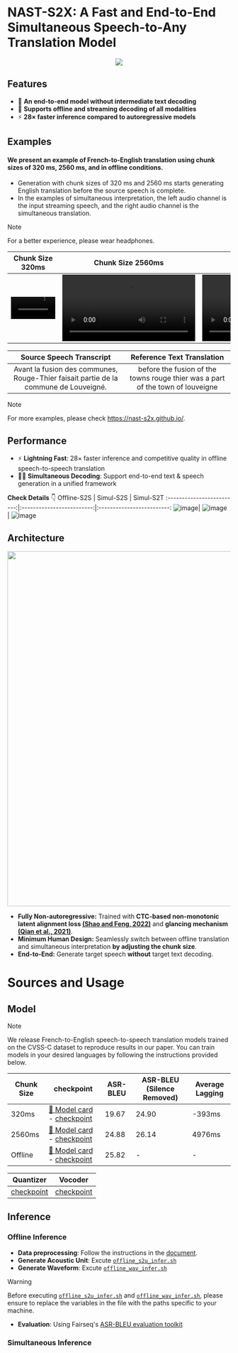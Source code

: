 # NAST-S2X: A Fast and End-to-End Simultaneous Speech-to-Any Translation Model
<p align="center">
<img src="https://github.com/ictnlp/NAST-S2x/assets/43530347/02d6dea6-5887-459e-9938-bc510b6c850c"/>  
</p>

## Features
* 🤖 **An end-to-end model without intermediate text decoding**
* 💪 **Supports offline and streaming decoding of all modalities**
* ⚡️ **28× faster inference compared to autoregressive models**

## Examples
#### We present an example of French-to-English translation using chunk sizes of 320 ms, 2560 ms, and in offline conditions.
* Generation with chunk sizes of 320 ms and 2560 ms starts generating English translation before the source speech is complete.
* In the examples of simultaneous interpretation, the left audio channel is the input streaming speech, and the right audio channel is the simultaneous translation.
> [!NOTE]
> For a better experience, please wear headphones.
  
Chunk Size 320ms            |  Chunk Size 2560ms |  Offline
:-------------------------:|:-------------------------: |:-------------------------:
<video src="https://github.com/ictnlp/NAST-S2x/assets/43530347/52f2d5c4-43ad-49cb-844f-09575ef048e0" width="100"></video>  |  <video src="https://github.com/ictnlp/NAST-S2x/assets/43530347/56475dee-1649-40d9-9cb6-9fe033f6bb32"></video> | <video src="https://github.com/ictnlp/NAST-S2x/assets/43530347/b6fb1d09-b418-45f0-84e9-e6ed3a2cea48"></video>

Source Speech Transcript            |  Reference Text Translation
:-------------------------:|:-------------------------:
Avant la fusion des communes, Rouge-Thier faisait partie de la commune de Louveigné.| before the fusion of the towns rouge thier was a part of the town of louveigne

> [!NOTE]
> For more examples, please check https://nast-s2x.github.io/.

## Performance

* ⚡️ **Lightning Fast**: 28× faster inference and competitive quality in offline speech-to-speech translation
* 👩‍💼 **Simultaneous Decoding**: Support end-to-end text & speech generation in a unified framework
 
  
**Check Details** 👇
  Offline-S2S          |  Simul-S2S   |  Simul-S2T
:-------------------------:|:-------------------------:|:-------------------------:
![image](https://github.com/ictnlp/NAST-S2x/assets/43530347/abf6931f-c6be-4870-8f58-3a338e3b2b5c)| ![image](https://github.com/ictnlp/NAST-S2x/assets/43530347/631ecc44-748a-4ac9-bd1a-2d8563336a1c) | ![image](https://github.com/ictnlp/NAST-S2x/assets/43530347/adcbaedf-7740-405e-a139-2ab2fec63481)



## Architecture
<p align="center">
<img src="https://github.com/ictnlp/NAST-S2x/assets/43530347/404cdd56-a9d9-4c10-96aa-64f0c7605248" width="800" />  
</p>

* **Fully Non-autoregressive:** Trained with **CTC-based non-monotonic latent alignment loss [(Shao and Feng, 2022)](https://arxiv.org/abs/2210.03953)** and **glancing mechanism [(Qian et al., 2021)](https://arxiv.org/abs/2008.07905)**.
* **Minimum Human Design:** Seamlessly switch between offline translation and simultaneous interpretation **by adjusting the chunk size**.
* **End-to-End:** Generate target speech **without** target text decoding.

# Sources and Usage
## Model
> [!NOTE]
> We release French-to-English speech-to-speech translation models trained on the CVSS-C dataset to reproduce results in our paper. You can train models in your desired languages by following the instructions provided below.

| Chunk Size | checkpoint | ASR-BLEU | ASR-BLEU (Silence Removed) | Average Lagging                                                                             |
| ----------------------- | ------- | ------------------------------------------------------------------------------------------------------------------------------------------------------------------------------ | ----------------------------------------------------------------------------------- |---------------------------------------------------------------- |
| 320ms    | [🤗 Model card](https://huggingface.co/ictnlp) - [checkpoint](https://huggingface.co/ictnlp) | 19.67 |  24.90 | -393ms  |
| 2560ms    | [🤗 Model card](https://huggingface.co/ictnlp) - [checkpoint](https://huggingface.co/ictnlp) | 24.88 | 26.14 |  4976ms  |
| Offline    | [🤗 Model card](https://huggingface.co/ictnlp) - [checkpoint](https://huggingface.co/ictnlp) | 25.82 | -  | -   |

| Quantizer | Vocoder |
| --- | --- |
|[checkpoint](https://huggingface.co/ictnlp) | [checkpoint](https://huggingface.co/ictnlp)|

## Inference
### Offline Inference
* **Data preprocessing**: Follow the instructions in the [document](https://github.com/ictnlp/NAST-S2x/main/Preprocessing.md).
* **Generate Acoustic Unit**: Excute [``offline_s2u_infer.sh``](https://github.com/ictnlp/NAST-S2x/main/test_scripts/offline_s2u_infer.sh)
* **Generate Waveform**: Excute [``offline_wav_infer.sh``](https://github.com/ictnlp/NAST-S2x/main/test_scripts/offline_wav_infer.sh)
> [!WARNING]
> Before executing [``offline_s2u_infer.sh``](https://github.com/ictnlp/NAST-S2x/main/test_scripts/offline_s2u_infer.sh) and [``offline_wav_infer.sh``](https://github.com/ictnlp/NAST-S2x/main/test_scripts/offline_wav_infer.sh), please ensure to replace the variables in the file with the paths specific to your machine.
* **Evaluation**: Using Fairseq's [ASR-BLEU evaluation toolkit](https://github.com/facebookresearch/fairseq/tree/main/examples/speech_to_speech/asr_bleu)
### Simultaneous Inference








